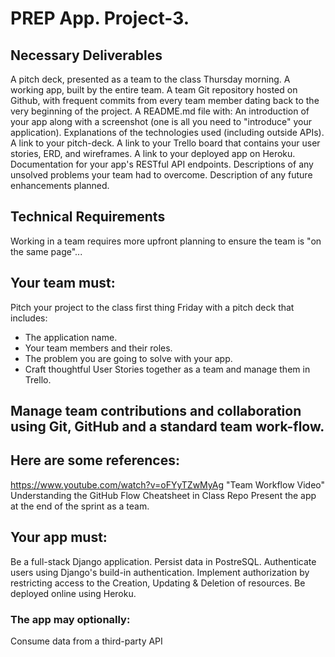 # PREP App. Project-3.

## Necessary Deliverables

A pitch deck, presented as a team to the class Thursday morning.
A working app, built by the entire team.
A team Git repository hosted on Github, with frequent commits from every team member dating back to the very beginning of the project.
A README.md file with:
An introduction of your app along with a screenshot (one is all you need to "introduce" your application).
Explanations of the technologies used (including outside APIs).
A link to your pitch-deck.
A link to your Trello board that contains your user stories, ERD, and wireframes.
A link to your deployed app on Heroku.
Documentation for your app's RESTful API endpoints.
Descriptions of any unsolved problems your team had to overcome.
Description of any future enhancements planned.

## Technical Requirements

Working in a team requires more upfront planning to ensure the team is "on the same page"...

## Your team must:

Pitch your project to the class first thing Friday with a pitch deck that includes:

- The application name.
- Your team members and their roles.
- The problem you are going to solve with your app.
- Craft thoughtful User Stories together as a team and manage them in Trello.

## Manage team contributions and collaboration using Git, GitHub and a standard team work-flow. 
## Here are some references:

https://www.youtube.com/watch?v=oFYyTZwMyAg "Team Workflow Video"
Understanding the GitHub Flow
Cheatsheet in Class Repo
Present the app at the end of the sprint as a team.

## Your app must:

Be a full-stack Django application.
Persist data in PostreSQL.
Authenticate users using Django's build-in authentication.
Implement authorization by restricting access to the Creation, Updating & Deletion of resources.
Be deployed online using Heroku.

### The app may optionally:

Consume data from a third-party API
